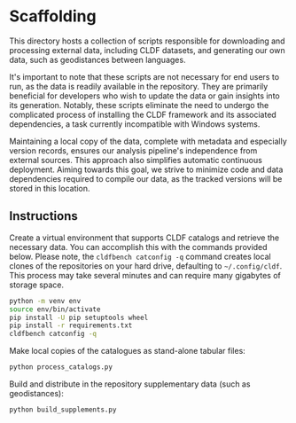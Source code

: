 # Scaffolding

This directory hosts a collection of scripts responsible for downloading and processing external data, including CLDF datasets, and generating our own data, such as geodistances between languages.

It's important to note that these scripts are not necessary for end users to run, as the data is readily available in the repository. They are primarily beneficial for developers who wish to update the data or gain insights into its generation. Notably, these scripts eliminate the need to undergo the complicated process of installing the CLDF framework and its associated dependencies, a task currently incompatible with Windows systems.

Maintaining a local copy of the data, complete with metadata and especially version records, ensures our analysis pipeline's independence from external sources. This approach also simplifies automatic continuous deployment. Aiming towards this goal, we strive to minimize code and data dependencies required to compile our data, as the tracked versions will be stored in this location.

## Instructions

Create a virtual environment that supports CLDF catalogs and retrieve the necessary data. You can accomplish this with the commands provided below.
Please note, the `cldfbench catconfig -q` command creates local clones of the repositories on your hard drive, defaulting to `~/.config/cldf`.
This process may take several minutes and can require many gigabytes of storage space.

```bash
python -m venv env
source env/bin/activate
pip install -U pip setuptools wheel
pip install -r requirements.txt
cldfbench catconfig -q
```

Make local copies of the catalogues as stand-alone tabular files:

```bash
python process_catalogs.py
```

Build and distribute in the repository supplementary data (such as
geodistances):

```bash
python build_supplements.py
```
